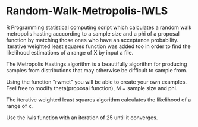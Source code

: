 # Random-Walk-Metropolis-IWLS
R Programming statistical computing script which calculates a random walk metropolis hasting acccording to a sample size and a phi of a proposal function by matching those ones who have an acceptance probability. Iterative weighted least squares function was added too in order to find the likelihood estimations of a range of X by input a file. 

The Metropolis Hastings algorithm is a beautifully algorithm for producing samples from distributions that may otherwise be difficult to sample from.

Using the function "rwmet" you will be able to create your own examples. Feel free to modify theta(proposal function), M = sample size and phi.

The iterative weighted least squares algorithm calculates the likelihood of a range of x.

Use the iwls function with an iteration of 25 until it converges.

